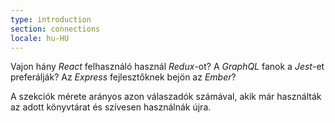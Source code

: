 ```yaml
---
type: introduction
section: connections
locale: hu-HU
---
```

Vajon hány *React* felhasználó használ *Redux*-ot? A *GraphQL* fanok a *Jest*-et preferálják?
Az *Express* fejlesztőknek bejön az *Ember*?

A szekciók mérete arányos azon válaszadók számával, akik már használták az adott könyvtárat és szívesen használnák újra.
